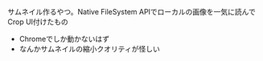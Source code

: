 サムネイル作るやつ。Native FileSystem APIでローカルの画像を一気に読んでCrop UI付けたもの

- Chromeでしか動かないはず
- なんかサムネイルの縮小クオリティが怪しい
